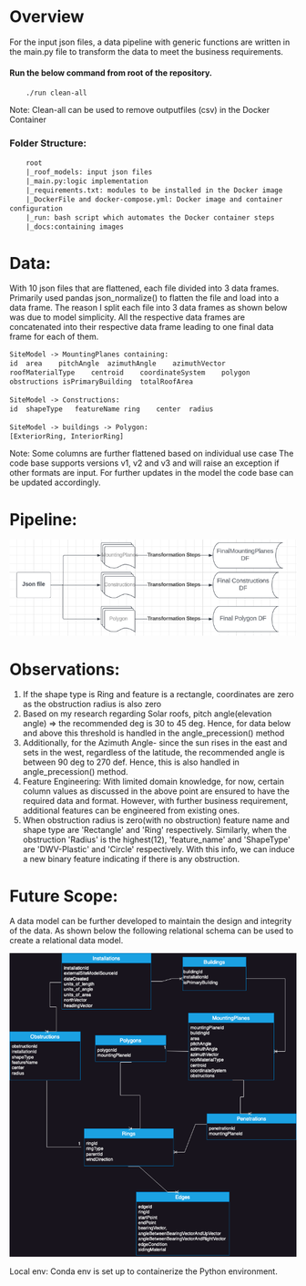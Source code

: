 # Overview
For the input json files, a data pipeline with generic functions are written in the main.py file to transform the data to meet the business requirements. 

#### Run the below command from root of the repository.

```   
    ./run clean-all
```
Note: Clean-all can be used to remove outputfiles (csv) in the Docker Container

### Folder Structure:
```
    root
    |_roof_models: input json files
    |_main.py:logic implementation
    |_requirements.txt: modules to be installed in the Docker image
    |_DockerFile and docker-compose.yml: Docker image and container configuration
    |_run: bash script which automates the Docker container steps
    |_docs:containing images
```

# Data:
With 10 json files that are flattened, each file divided into 3 data frames. Primarily used pandas json_normalize() to flatten the file and load into a data frame.
The reason I split each file into 3 data frames as shown below was due to model simplicity. All the respective data frames are concatenated into their respective data frame leading to one final data frame for each of them.
```
SiteModel -> MountingPlanes containing:
id	area	pitchAngle	azimuthAngle	azimuthVector	roofMaterialType	centroid	coordinateSystem	polygon	obstructions isPrimaryBuilding	totalRoofArea

SiteModel -> Constructions:
id	shapeType	featureName	ring	center	radius

SiteModel -> buildings -> Polygon:
[ExteriorRing, InteriorRing]
```
Note: Some columns are further flattened based on individual use case
The code base supports versions v1, v2 and v3 and will raise an exception if other formats are input. For further updates in the model the code base can be updated accordingly.


# Pipeline:

![dataPipeline](docs/dataPipeline.png)


# Observations:
1) If the shape type is Ring and feature is a rectangle, coordinates are zero as the obstruction radius is also zero
2) Based on my research regarding Solar roofs, pitch angle(elevation angle) => the recommended deg is 30 to 45 deg. Hence, for data below and above this threshold is handled in the angle_precession() method
3) Additionally, for the Azimuth Angle- since the sun rises in the east and sets in the west, regardless of the latitude, the recommended angle is between 90 deg to 270 def. Hence, this is also handled in angle_precession() method.
4) Feature Engineering: With limited domain knowledge, for now, certain column values as discussed in the above point are ensured to have the required data and format. However, with further business requirement, additional features can be engineered from existing ones.
5) When obstruction radius is zero(with no obstruction) feature name and shape type are 'Rectangle' and 'Ring' respectively. Similarly, when the obstruction 'Radius' is the highest(12), 'feature_name' and 'ShapeType' are 'DWV-Plastic' and 'Circle' respectively. With this info, we can induce a new binary feature indicating if there is any obstruction. 

# Future Scope:
A data model can be further developed to maintain the design and integrity of the data. As shown below the following relational schema can be used to create a relational data model.


![er_diagram](docs/er_diagram.png)


Local env: Conda env is set up to containerize the Python environment.

